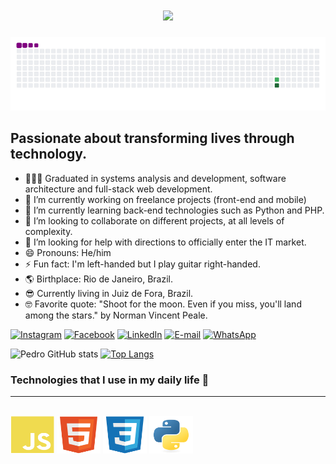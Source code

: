 <h1 align="center">
  <img src="https://readme-typing-svg.herokuapp.com/?font=Righteous&size=35&center=true&vCenter=true&width=500&height=70&duration=4000&lines=Hi!+👋;+I'm+Pedro+Curi!;" />
</h1>

![snake gif](https://github.com/PedroCuri88/PedroCuri88/blob/output/github-contribution-grid-snake.gif)

## Passionate about transforming lives through technology.

- 👨🏻‍🎓 Graduated in systems analysis and development, software architecture and full-stack web development.
- 🔭 I’m currently working on freelance projects (front-end and mobile)
- 🌱 I’m currently learning back-end technologies such as Python and PHP.
- 👯 I’m looking to collaborate on different projects, at all levels of complexity.
- 🤔 I’m looking for help with directions to officially enter the IT market.
- 😄 Pronouns: He/him
- ⚡ Fun fact: I'm left-handed but I play guitar right-handed.
- 🌎 Birthplace: Rio de Janeiro, Brazil.
- 😎 Currently living in Juiz de Fora, Brazil.
- 🤓 Favorite quote: "Shoot for the moon. Even if you miss, you'll land among the stars." by Norman Vincent Peale.
  
[![Instagram](https://img.shields.io/badge/Instagram-E4405F?style=for-the-badge&logo=instagram&logoColor=white)](https://www.instagram.com/pedrocuri88/)
[![Facebook](https://img.shields.io/badge/Facebook-1877F2?style=for-the-badge&logo=facebook&logoColor=white)](https://www.facebook.com/pedrohenrique.curi.3/)
[![LinkedIn](https://img.shields.io/badge/LinkedIn-0077B5?style=for-the-badge&logo=linkedin&logoColor=white)](https://www.linkedin.com/in/pedrocuri/)
[![E-mail](https://img.shields.io/badge/Gmail-D14836?style=for-the-badge&logo=gmail&logoColor=white)](mailto:pedrohenriqueafa@gmail.com)
[![WhatsApp](https://img.shields.io/badge/WhatsApp-25D366?style=for-the-badge&logo=whatsapp&logoColor=white)](https://wa.me/+5521982696426?text=Ol%C3%A1%2FHi%2FHola%2FHallo%2F%E4%BD%A0%E5%A5%BD%2FBonjour)

![Pedro GitHub stats](https://github-readme-stats.vercel.app/api?username=PedroCuri88&show_icons=true&theme=ambient_gradient)
[![Top Langs](https://github-readme-stats.vercel.app/api/top-langs/?username=PedroCuri88&layout=pie)](https://github.com/PedroCuri88/github-readme-stats)

### Technologies that I use in my daily life 💾
------------------------------------------
<div style="display: inline_block"><br>
  <img align="center" alt="Pedro-Js" height="60" width="70" src="https://raw.githubusercontent.com/devicons/devicon/master/icons/javascript/javascript-plain.svg">  
  <img align="center" alt="Pedro-HTML" height="60" width="70" src="https://raw.githubusercontent.com/devicons/devicon/master/icons/html5/html5-original.svg">
  <img align="center" alt="Pedro-CSS" height="60" width="70" src="https://raw.githubusercontent.com/devicons/devicon/master/icons/css3/css3-original.svg">
  <img align="center" alt="Pedro-Python" height="60" width="70" src="https://raw.githubusercontent.com/devicons/devicon/master/icons/python/python-original.svg">
</div>
